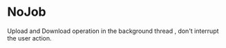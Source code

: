 # NoJob
Upload and Download operation in the background thread , don't interrupt the user action.



